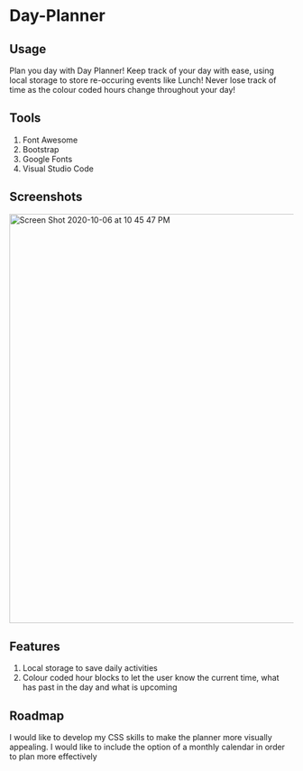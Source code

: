 <h1>Day-Planner</h1>

<h2>Usage</h2>
<p>Plan you day with Day Planner! Keep track of your day with ease, using local storage to store re-occuring events like Lunch! Never lose track of time as the colour coded hours change throughout your day!</p>

<h2>Tools</h2>
<ol>
  <li>Font Awesome</li>
  <li>Bootstrap</li>
  <li>Google Fonts</li>
  <li>Visual Studio Code</li>
</ol>

<h2>Screenshots</h2>
<img width="726" alt="Screen Shot 2020-10-06 at 10 45 47 PM" src="https://user-images.githubusercontent.com/70531552/95281651-b2b5c080-0825-11eb-9dcb-080a1bceeecd.png">

<h2>Features</h2>
<ol>
  <li>Local storage to save daily activities</li>
  <li>Colour coded hour blocks to let the user know the current time, what has past in the day and what is upcoming</li>
</ol>

<h2>Roadmap</h2>
<p>I would like to develop my CSS skills to make the planner more visually appealing. I would like to include the option of a monthly calendar in order to plan more effectively</p>





